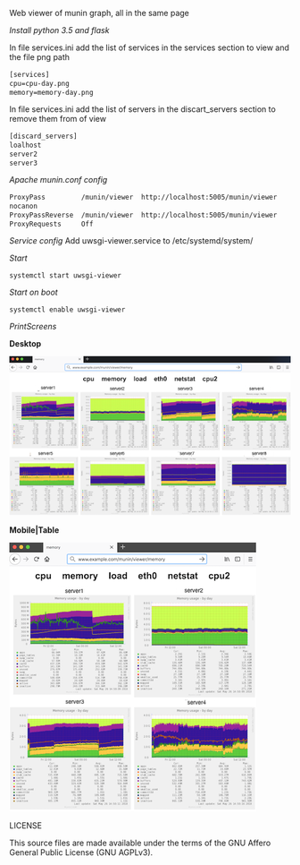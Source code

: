 Web viewer of munin graph, all in the same page

*Install python 3.5 and flask*

In file services.ini add the list of services in the services section to view and the file png path
```
[services]
cpu=cpu-day.png
memory=memory-day.png
```

In file services.ini add the list of servers in the discart_servers section to remove them from of view
```
[discard_servers]
loalhost
server2
server3
```

*Apache munin.conf config*
```
ProxyPass         /munin/viewer  http://localhost:5005/munin/viewer nocanon
ProxyPassReverse  /munin/viewer  http://localhost:5005/munin/viewer
ProxyRequests     Off
```

*Service config*
Add uwsgi-viewer.service to /etc/systemd/system/

*Start*
```
systemctl start uwsgi-viewer
```

*Start on boot*
```
systemctl enable uwsgi-viewer
```

*PrintScreens*

**Desktop**

![Desktop](Doc/img/Desktop_example.png?raw=true)

**Mobile|Table**

![Mobile](Doc/img/Responsive_example.png?raw=true)

LICENSE

This source files are made available under the terms of the GNU Affero General Public License (GNU AGPLv3).
